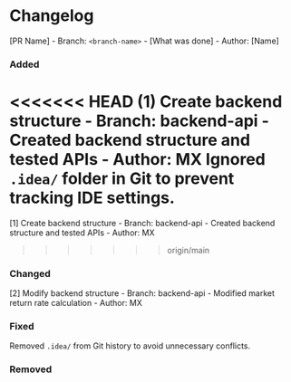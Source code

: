 # Changelog
[PR Name] - Branch: `<branch-name>` - [What was done] - Author: [Name]

### Added
<<<<<<< HEAD
(1) Create backend structure - Branch: backend-api - Created backend structure and tested APIs - Author: MX
Ignored `.idea/` folder in Git to prevent tracking IDE settings.
=======
[1] Create backend structure - Branch: backend-api - Created backend structure and tested APIs - Author: MX
>>>>>>> origin/main

### Changed
[2] Modify backend structure - Branch: backend-api - Modified market return rate calculation - Author: MX

### Fixed
Removed `.idea/` from Git history to avoid unnecessary conflicts.
### Removed
